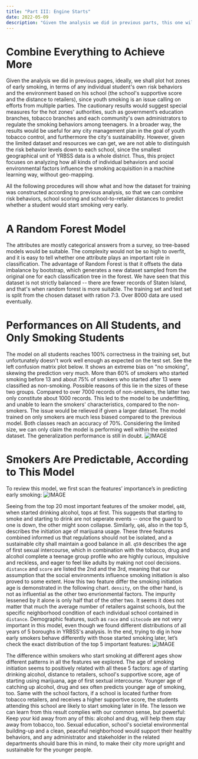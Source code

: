 ```yaml
---
title: "Part III: Engine Starts"
date: 2022-05-09
description: "Given the analysis we did in previous parts, this one will show how the dataset for training was constructed according to previous analysis, so that we can combine risk behaviors, school scoring and school-to-retailer distances to predict whether a student would start smoking early using Random Forest model."
---
```


# Combine Everything to Achieve More
Given the analysis we did in previous pages, ideally, we shall plot hot zones of early smoking, in terms of any individual student's own risk behaviors and the environment based on his school (the school's supportive score and the distance to retailers), since youth smoking is an issue calling on efforts from multiple parties. The cautionary results would suggest special measures for the hot zones' authorities, such as government’s education branches, tobacco branches and each community's own administrators to regulate the smoking behaviors among teenagers. In a broader way, the results would be useful for any city management plan in the goal of youth tobacco control, and furthermore the city's sustainability.
However, given the limited dataset and resources we can get, we are not able to distinguish the risk behavior levels down to each school, since the smallest geographical unit of YRBSS data is a whole district. Thus, this project focuses on analyzing how all kinds of individual behaviors and social environmental factors influence the smoking acquisition in a machine learning way, without geo-mapping.

All the following procedures will show what and how the dataset for training was constructed according to previous analysis, so that we can combine risk behaviors, school scoring and school-to-retailer distances to predict whether a student would start smoking very early.

# A Random Forest Model
The attributes are mostly categorical answers from a survey, so tree-based models would be suitable. The complexity would not be so high to overfit, and it is easy to tell whether one attribute plays an important role in classification. The advantage of Random Forest is that it offsets the data imbalance by bootstrap, which generates a new dataset sampled from the original one for each classification tree in the forest. We have seen that this dataset is not strictly balanced -- there are fewer records of Staten Island, and that's when random forest is more suitable.
The training set and test set is split from the chosen dataset with ration 7:3. Over 8000 data are used eventually.

# Performances on All Students, and Only Smoking Students
The model on all students reaches 100% correctness in the training set, but unfortunately doesn't work well enough as expected on the test set. See the left confusion matrix plot below. It shows an extreme bias on "no smoking", skewing the prediction very much. More than 60% of smokers who started smoking before 13 and about 75% of smokers who started after 13 were classified as non-smoking. Possible reasons of this lie in the sizes of these two groups. Compared to over 7000 records of non-smokers, the latter two only constitute about 1000 records. This led to the model to be underfitting, and unable to learn the smokers' characteristics, compared to the non-smokers. The issue would be relieved if given a larger dataset.
The model trained on only smokers are much less biased compared to the previous model. Both classes reach an accuracy of 70%. Considering the limited size, we can only claim the model is performing well within the existed dataset. The generalization performance is still in doubt.
![IMAGE](/part_3/part_3_cm.svg/)

# Smokers Are Predictable, According to This Model
To review this model, we first scan the features’ importance’s in predicting early smoking:
![IMAGE](/part_3/part_3_importances.svg/)

Seeing from the top 20 most important features of the smoker model, `q40`, when started drinking alcohol, tops at first. This suggests that starting to smoke and starting to drink are not seperate events -- once the guard to one is down, the other might soon collapse. Similarly, `q46`, also in the top 5, describes the initiation age of marijuana usage. These three features combined informed us that regulations should not be isolated, and a sustainable city shall maintain a good balance in all.
`q59` describes the age of first sexual intercourse, which in combination with the tobacco, drug and alcohol complete a teenage group profile who are highly curious, impulsive and reckless, and eager to feel like adults by making not cool decisions.
`distance` and `score` are listed the 2nd and the 3rd, meaning that our assumption that the social environments influence smoking initiation is also proved to some extent. How this two feature differ the smoking initiation age is demonstrated in the following chart.
`density`, on the other hand, is not as influential as the other two envrionmental factors. The impurity lessened by it alone is only half that of the other two. It seems it does not matter that much the average number of retailers against schools, but the specific neighborhood condition of each individual school contained in `distance`.
Demographic features, such as `race` and `sitecode` are not very important in this model, even though we found different distributions of all years of 5 boroughs in YRBSS's analysis.
In the end, trying to dig in how early smokers behave differently with those started smoking later, let’s check the exact distribution of the top 5 important features:
![IMAGE](/part_3/part_3_feature_diff.svg/)

The difference within smokers who start smoking at different ages show different patterns in all the features we explored. The age of smoking initiation seems to positively related with all these 5 factors: age of starting drinking alcohol, distance to retailers, school's supportive score, age of starting using marijuana, age of first sextual intercourse. Younger age of catching up alcohol, drug and sex often predicts younger age of smoking, too. Same with the school factors, if a school is located further from tobacco retailers, and receives a higher supportive score, the students attending this school are likely to start smoking later in life.
The lesson we can learn from this result complies with our common sense, but powerful: Keep your kid away from any of this: alcohol and drug, will help them stay away from tobacco, too. Sexual education, school's societal environmental building-up and a clean, peaceful neighborhood would support their healthy behaviors, and any administrator and stakeholder in the related departments should bare this in mind, to make their city more upright and sustainable for the younger people.
